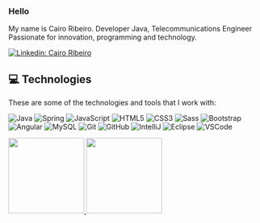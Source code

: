 ### Hello

My name is Cairo Ribeiro. Developer Java, Telecommunications Engineer Passionate for innovation, programming and technology. 

[![Linkedin: Cairo Ribeiro](https://img.shields.io/badge/-Linkedin-blue?style=flat-square&logo=Linkedin&logoColor=white&link=https://www.linkedin.com/in/cairoribeiro)](https://www.linkedin.com/in/cairoribeiro/)


## :computer: Technologies

These are some of the technologies and tools that I work with:

![Java](https://img.shields.io/badge/-Java-007396?style=flat-square&logo=java)
![Spring](https://img.shields.io/badge/-Spring-6DB33F?style=flat-square&logo=spring&logoColor=white)
![JavaScript](https://img.shields.io/badge/-JavaScript-black?style=flat-square&logo=javascript)
![HTML5](https://img.shields.io/badge/-HTML5-E34F26?style=flat-square&logo=html5&logoColor=white)
![CSS3](https://img.shields.io/badge/-CSS3-1572B6?style=flat-square&logo=css3)
![Sass](https://img.shields.io/badge/-Sass-CC6699?style=flat-square&logo=sass&logoColor=white)
![Bootstrap](https://img.shields.io/badge/-Bootstrap-563D7C?style=flat-square&logo=bootstrap)
![Angular](https://img.shields.io/badge/-Angular-DD0031?style=flat-square&logo=angular)
![MySQL](https://img.shields.io/badge/-MySQL-4479A1?style=flat-square&logo=mysql&logoColor=white)
![Git](https://img.shields.io/badge/-Git-black?style=flat-square&logo=git)
![GitHub](https://img.shields.io/badge/-GitHub-181717?style=flat-square&logo=github)
![IntelliJ](https://img.shields.io/badge/-IntelliJ%20IDEA-black?style=flat-square&logo=intellij-idea&logoColor=white)
![Eclipse](https://img.shields.io/badge/-Eclipse-2C2255?style=flat-square&logo=eclipse&logoColor=white)
![VSCode](https://img.shields.io/badge/-VSCode-007ACC?style=flat-square&logo=visual-studio-code&logoColor=white)


<a href="https://github.com/cairogr">
<img height="150em" src="https://github-readme-stats.vercel.app/api?username=cairogr&count_private=true&show_icons=true&contribs,prs&cache_seconds=86400&theme=midnight-purple"/>
<img height="150em" src="https://github-readme-stats.vercel.app/api/top-langs/?username=cairogr&layout=compact&theme=midnight-purple"/>
